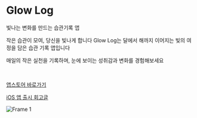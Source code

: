 # Glow Log
빛나는 변화를 만드는 습관기록 앱

작은 습관이 모여, 당신을 빛나게 합니다
Glow Log는 달에서 해까지 이어지는 빛의 여정을 담은 습관 기록 앱입니다

매일의 작은 실천을 기록하며, 눈에 보이는 성취감과 변화를 경험해보세요

<br>

[앱스토어 바로가기](https://apps.apple.com/kr/app/glow-log/id6751239350)

[iOS 앱 출시 회고글](https://velog.io/@julia8024/%ED%9A%8C%EA%B3%A0-%EB%B9%9B%EB%82%98%EB%8A%94-%EB%B3%80%ED%99%94%EB%A5%BC-%EB%A7%8C%EB%93%9C%EB%8A%94-%EC%8A%B5%EA%B4%80%EA%B8%B0%EB%A1%9D-%EC%95%B1-Glow-Log)


![Frame 1](https://github.com/user-attachments/assets/11ef78ec-9c43-4f89-acee-3c3fffd59884)
